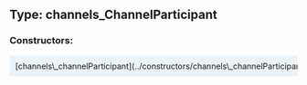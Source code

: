 ## Type: channels\_ChannelParticipant  

### Constructors:

<style>
.container {
    width: auto;
    overflow-x: auto;
    white-space: nowrap;
    background: #ecf3f8;
    padding: 10px;
}
</style>
<div class="container">
[channels\_channelParticipant](../constructors/channels\_channelParticipant.md)  

</div>